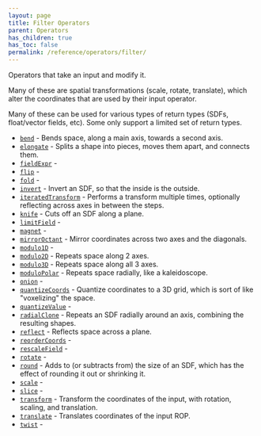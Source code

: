 ```yaml
---
layout: page
title: Filter Operators
parent: Operators
has_children: true
has_toc: false
permalink: /reference/operators/filter/
---
```


Operators that take an input and modify it.

Many of these are spatial transformations (scale, rotate, translate), which
alter the coordinates that are used by their input operator.

Many of these can be used for various types of return types (SDFs,
float/vector fields, etc). Some only support a limited set of return types.

* [`bend`](bend/) - Bends space, along a main axis, towards a second axis.
* [`elongate`](elongate/) - Splits a shape into pieces, moves them apart, and connects them.
* [`fieldExpr`](fieldExpr/) - 
* [`flip`](flip/) - 
* [`fold`](fold/) - 
* [`invert`](invert/) - Invert an SDF, so that the inside is the outside.
* [`iteratedTransform`](iteratedTransform/) - Performs a transform multiple times, optionally reflecting across axes in between the steps.
* [`knife`](knife/) - Cuts off an SDF along a plane.
* [`limitField`](limitField/) - 
* [`magnet`](magnet/) - 
* [`mirrorOctant`](mirrorOctant/) - Mirror coordinates across two axes and the diagonals.
* [`modulo1D`](modulo1D/) - 
* [`modulo2D`](modulo2D/) - Repeats space along 2 axes.
* [`modulo3D`](modulo3D/) - Repeats space along all 3 axes.
* [`moduloPolar`](moduloPolar/) - Repeats space radially, like a kaleidoscope.
* [`onion`](onion/) - 
* [`quantizeCoords`](quantizeCoords/) - Quantize coordinates to a 3D grid, which is sort of like "voxelizing" the space.
* [`quantizeValue`](quantizeValue/) - 
* [`radialClone`](radialClone/) - Repeats an SDF radially around an axis, combining the resulting shapes.
* [`reflect`](reflect/) - Reflects space across a plane.
* [`reorderCoords`](reorderCoords/) - 
* [`rescaleField`](rescaleField/) - 
* [`rotate`](rotate/) - 
* [`round`](round/) - Adds to (or subtracts from) the size of an SDF, which has the effect of rounding it out or shrinking it.
* [`scale`](scale/) - 
* [`slice`](slice/) - 
* [`transform`](transform/) - Transform the coordinates of the input, with rotation, scaling, and translation.
* [`translate`](translate/) - Translates coordinates of the input ROP.
* [`twist`](twist/) -
